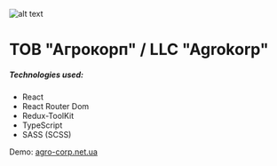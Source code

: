 ![alt text](https://i.imgur.com/VjGsO35.jpg)
# ТОВ "Агрокорп" / LLC "Agrokorp"
##### Technologies used:
- React
- React Router Dom
- Redux-ToolKit
- TypeScript
- SASS (SCSS)

Demo: [agro-corp.net.ua](https://agro-corp.net.ua/)
